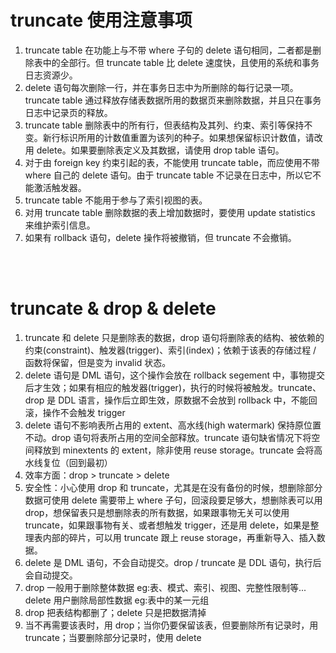 # truncate 使用注意事项

1. truncate table 在功能上与不带 where 子句的 delete 语句相同，二者都是删除表中的全部行。但 truncate table 比 delete 速度快，且使用的系统和事务日志资源少。
2. delete 语句每次删除一行，并在事务日志中为所删除的每行记录一项。truncate table 通过释放存储表数据所用的数据页来删除数据，并且只在事务日志中记录页的释放。
3. truncate table 删除表中的所有行，但表结构及其列、约束、索引等保持不变。新行标识所用的计数值重置为该列的种子。如果想保留标识计数值，请改用 delete。如果要删除表定义及其数据，请使用 drop table 语句。
4. 对于由 foreign key 约束引起的表，不能使用 truncate table，而应使用不带 where 自己的 delete 语句。由于 truncate table 不记录在日志中，所以它不能激活触发器。
5. truncate table 不能用于参与了索引视图的表。
6. 对用 truncate table 删除数据的表上增加数据时，要使用 update statistics 来维护索引信息。
7. 如果有 rollback 语句，delete 操作将被撤销，但 truncate 不会撤销。

<br><br>

# truncate & drop & delete

1. truncate 和 delete 只是删除表的数据，drop 语句将删除表的结构、被依赖的约束(constraint)、触发器(trigger)、索引(index)；依赖于该表的存储过程 / 函数将保留，但是变为 invalid 状态。
2. delete 语句是 DML 语句，这个操作会放在 rollback segement 中，事物提交后才生效；如果有相应的触发器(trigger)，执行的时候将被触发。truncate、drop 是 DDL 语言，操作后立即生效，原数据不会放到 rollback 中，不能回滚，操作不会触发 trigger
3. delete 语句不影响表所占用的 extent、高水线(high watermark) 保持原位置不动。drop 语句将表所占用的空间全部释放。truncate 语句缺省情况下将空间释放到 minextents 的 extent，除非使用 reuse storage。truncate 会将高水线复位（回到最初）
4. 效率方面：drop > truncate > delete
5. 安全性：小心使用 drop 和 truncate，尤其是在没有备份的时候，想删除部分数据可使用 delete 需要带上 where 子句，回滚段要足够大，想删除表可以用 drop，想保留表只是想删除表的所有数据，如果跟事物无关可以使用 truncate，如果跟事物有关、或者想触发 trigger，还是用 delete，如果是整理表内部的碎片，可以用 truncate 跟上 reuse storage，再重新导入、插入数据。
6. delete 是 DML 语句，不会自动提交。drop / truncate 是 DDL 语句，执行后会自动提交。
7. drop 一般用于删除整体数据 eg:表、模式、索引、视图、完整性限制等... delete 用户删除局部性数据 eg:表中的某一元组
8. drop 把表结构都删了；delete 只是把数据清掉
9. 当不再需要该表时，用 drop；当你仍要保留该表，但要删除所有记录时，用 truncate；当要删除部分记录时，使用 delete

<br>
